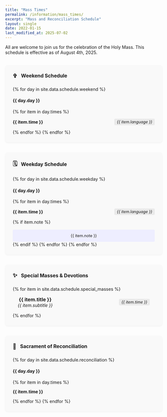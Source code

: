 ```yaml
---
title: "Mass Times"
permalink: /information/mass_times/
excerpt: "Mass and Reconciliation Schedule"
layout: single
date: 2022-01-15
last_modified_at: 2025-07-02
---
```


<style>
  .schedule-container { display: flex; flex-wrap: wrap; gap: 2rem; justify-content: center; margin-top: 2rem; }
  .schedule-card { background: #f9f9f9; border: 1px solid $border-color; border-radius: 8px; padding: 1.5rem; flex: 1 1 400px; box-shadow: 0 2px 4px rgba(0,0,0,0.05); }
  .schedule-card h3 { font-size: 1.125em; margin-top: 0; border-bottom: 2px solid $border-color; padding-bottom: 0.5rem; display: flex; align-items: center; }
  .schedule-card h3 .icon { font-size: 1.125em; margin-right: 0.75rem; color: $muted-text-color; }
  .schedule-time { display: flex; justify-content: space-between; align-items: center; padding: 0.85rem 0; border-bottom: 1px solid $border-color; }
  .schedule-time:last-of-type { border-bottom: none; }
  .schedule-time .time { font-weight: bold; font-size: 1em; }
  .schedule-time .language { font-style: italic; color: $muted-text-color; background: #eaeaea; padding: 0.2rem 0.5rem; border-radius: 4px; font-size: 0.9em; }
  .schedule-note { margin-top: 1rem; font-size: 0.9em; color: $muted-text-color; text-align: center; background: #eef; padding: 0.75rem; border-radius: 4px; }
  .schedule-item { font-size: 1em; padding: 0.5rem 0; }
  .special-mass { text-align: center; padding: 1rem; }
  .special-mass strong { display: block; font-size: 1.125em; }
  .special-mass em { color: $text-color; }
</style>

All are welcome to join us for the celebration of the Holy Mass. This schedule is effective as of August 4th, 2025.

<div class="schedule-card" id="holyday-schedule-card" style="display: none;">
  <h3><span class="icon">🌟</span><span id="holyday-title-text">Upcoming Holy Days of Obligation</span></h3>
  <div id="holyday-container" style="padding: 0 1rem 1rem 1rem;"></div>
</div>

<script>
  const holyDaysData = {{ site.data.holydays | jsonify }};
</script>

<script>
  document.addEventListener('DOMContentLoaded', function() {
    const card = document.getElementById('holyday-schedule-card');
    const container = document.getElementById('holyday-container');
    const titleText = document.getElementById('holyday-title-text'); // Get the title element
    
    const today = new Date();
    today.setHours(0, 0, 0, 0);

    const futureLimit = new Date(today);
    futureLimit.setDate(today.getDate() + 30);

    const upcomingHolyDays = holyDaysData.filter(holyday => {
      const holydayDate = new Date(holyday.date + 'T00:00:00');
      return holydayDate >= today && holydayDate <= futureLimit;
    });

    const count = upcomingHolyDays.length;

    // Only proceed if we found at least one holy day
    if (count > 0) {
      // --- NEW: LOGIC TO CHANGE THE TITLE ---
      // If there's only one event, make the title singular.
      if (count === 1) {
        titleText.textContent = 'Upcoming Holy Day of Obligation';
      }
      // The plural title is already the default, so no 'else' is needed.
      // --- END NEW LOGIC ---

      let htmlContent = '';
      upcomingHolyDays.forEach((holyday, holydayIndex) => {
        // This 'if' statement adds a separator line between holy days if multiple are shown
        if (holydayIndex > 0) {
          htmlContent += `<hr style="margin: 2rem 0;">`;
        }

        htmlContent += `<div style="text-align: center; font-weight: bold; font-size: 1.1em; margin-bottom: 1rem;">${holyday.name}</div>`;

        holyday.schedule.forEach((item, itemIndex) => {
          const h4Style = `margin-top: ${itemIndex === 0 ? '0.5rem' : '1.5rem'}; margin-bottom: 0.5rem;`;
          htmlContent += `<h4 style="${h4Style}">${item.type} (${item.note})</h4>`;

          if (item.times && item.times.length > 0) {
            item.times.forEach(t => {
              htmlContent += `
                <div class="schedule-time">
                  <span class="time">${t.time}</span>
                  <span class="language">${t.language}</span>
                </div>
              `;
            });
          } else if (item.note_alt) {
            htmlContent += `<div class="schedule-time"><span class="time">${item.note_alt}</span></div>`;
          }
        });
      });

      container.innerHTML = htmlContent;
      card.style.display = 'block';
    }
  });
</script>

<div class="schedule-container">

  <div class="schedule-card">
    <h3><span class="icon">✞</span>Weekend Schedule</h3>
    {% for day in site.data.schedule.weekend %}
      <h4 style="margin-top: {% if forloop.first == false %}2rem{% else %}1rem{% endif %};">{{ day.day }}</h4>
      {% for item in day.times %}
        <div class="schedule-time">
          <span class="time">{{ item.time }}</span>
          <span class="language">{{ item.language }}</span>
        </div>
      {% endfor %}
    {% endfor %}
  </div>

  <div class="schedule-card">
    <h3><span class="icon">🗓️</span>Weekday Schedule</h3>
    {% for day in site.data.schedule.weekday %}
      <h4 style="margin-top: {% if forloop.first == false %}2rem{% else %}1rem{% endif %};">{{ day.day }}</h4>
      {% for item in day.times %}
        <div class="schedule-time">
          <span class="time">{{ item.time }}</span>
          <span class="language">{{ item.language }}</span>
        </div>
        {% if item.note %}
          <div class="schedule-note">{{ item.note }}</div>
        {% endif %}
      {% endfor %}
    {% endfor %}
  </div>

</div>

<div class="schedule-container">

  <div class="schedule-card">
    <h3><span class="icon">✨</span>Special Masses & Devotions</h3>
    {% for item in site.data.schedule.special_masses %}
      <div class="special-mass schedule-time">
        <div>
          <strong>{{ item.title }}</strong>
          <em>{{ item.subtitle }}</em>
        </div>
        <span class="language">{{ item.time }}</span>
      </div>
    {% endfor %}
  </div>

  <div class="schedule-card">
    <h3 id="reconciliation"><span class="icon">🙏</span>Sacrament of Reconciliation</h3>
    {% for day in site.data.schedule.reconciliation %}
      <h4 style="margin-top: {% if forloop.first == false %}1.5rem{% else %}1rem{% endif %};">{{ day.day }}</h4>
      {% for item in day.times %}
        <div class="schedule-time">
          <span class="time">{{ item.time }}</span>
        </div>
      {% endfor %}
    {% endfor %}
  </div>

</div>